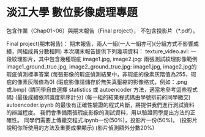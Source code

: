 # 淡江大學 數位影像處理專題
包含作業（Chap01~06）與期末報告（Final project），
不包含投影片（*.pdf）。

Final project(期末報告)：
期末報告，兩人一組(一人一組亦可)(分組方式不影響成績，同組成員分數相同)
本次期末報告提供下列幾項資料：
texture_video.avi: 一段紋理影片，其中包含幾種瑕疵
image1.jpg, image2.jpg: 兩張測試紋理影像範例
image1_ground_true.jpg, image2_ground_true.jpg: image1.jpg, image2.jpg的瑕疵偵測標準答案
(每張影像的瑕疵偵測結果中，非瑕疵的像素灰階值為255，瑕疵的像素灰階值為0)
(瑕疵影像請儲存於無失真壓縮的影像格式，例如：.png或.bmp)
(請同學自由選擇 statistics 或 autoencoder 方法，適當地參考這些程式碼)
(最後成績依辨識度排序計分)
(每一組的結果程式碼由學號排前的同學繳交)
autoencoder.ipynb 的最後有正確性驗證的程式片斷，將提供我們進行測試資料的辨識程度。
我們會準備兩張瑕疵影像的測試資料，用以驗證同學提出方法的正確性。
同學們需要上傳繳交程式.ipynb一份(50%)，投影片一份(50%)。
(投影片說明你所使用的方法及重要成果顯示)
(影片偵測額外分數20%)
